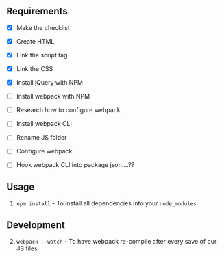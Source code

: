 ## Requirements
- [x] Make the checklist
- [x] Create HTML
- [x] Link the script tag
- [x] Link the CSS
- [x] Install jQuery with NPM
- [ ] Install webpack with NPM
- [ ] Research how to configure webpack
- [ ] Install webpack CLI
- [ ] Rename JS folder
- [ ] Configure webpack
- [ ] Hook webpack CLI into package json....??


## Usage
1. `npm install` - To install all dependencies into your `node_modules`

## Development
2. `webpack --watch` - To have webpack re-compile after every save of our JS files
